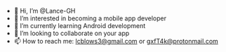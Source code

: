 - 👋 Hi, I’m @Lance-GH
- 👀 I’m interested in becoming a mobile app developer 
- 🌱 I’m currently learning Android development
- 💞️ I’m looking to collaborate on your app
- 📫 How to reach me: lcblows3@gmail.com or gxfT4k@protonmail.com

<!---
Lance-GH/Lance-GH is a ✨ special ✨ repository because its `README.md` (this file) appears on your GitHub profile.
You can click the Preview link to take a look at your changes.
--->
